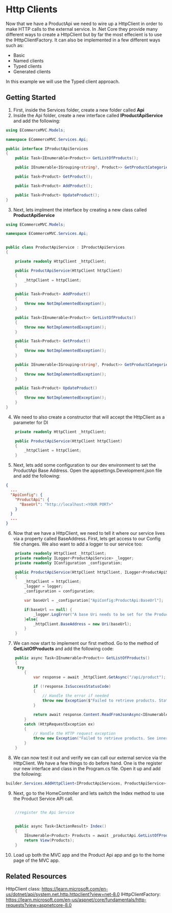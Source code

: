 # Http Clients

Now that we have a ProductApi we need to wire up a HttpClient in order to make HTTP calls to the external service. In .Net Core they provide many different ways to create a HttpClient but by far the most effecient is to use the IHttpClientFactory. It can also be implemented in a few different ways such as:

* Basic 
* Named clients
* Typed clients
* Generated clients 

In this example we will use the Typed client approach. 

## Getting Started

1. First, inside the Services folder, create a new folder called **Api**
2. Inside the Api folder, create a new interface called **IProductApiService** and add the following:
```c#
using ECommerceMVC.Models;

namespace ECommerceMVC.Services.Api;

public interface IProductApiServices
{
    public Task<IEnumerable<Product>> GetListOfProducts();

    public IEnumerable<IGrouping<string?, Product>> GetProductCategories();

    public Task<Product> GetProduct();

    public Task<Product> AddProduct();

    public Task<Product> UpdateProduct();
}
```
3. Next, lets implment the interface by creating a new class called **ProductApiService**
```c#
using ECommerceMVC.Models;

namespace ECommerceMVC.Services.Api;


public class ProductApiService : IProductApiServices
{

    private readonly HttpClient _httpClient;

    public ProductApiService(HttpClient httpClient)
    {
        _httpClient = httpClient;
    }

    public Task<Product> AddProduct()
    {
        throw new NotImplementedException();
    }

    public Task<IEnumerable<Product>> GetListOfProducts()
    {
        throw new NotImplementedException();
    }

    public Task<Product> GetProduct()
    {
        throw new NotImplementedException();
    }

    public IEnumerable<IGrouping<string?, Product>> GetProductCategories()
    {
        throw new NotImplementedException();
    }

    public Task<Product> UpdateProduct()
    {
        throw new NotImplementedException();
    }
}
```
4. We need to also create a constructor that will accept the HttpClient as a parameter for DI
```c#
    private readonly HttpClient _httpClient;

    public ProductApiService(HttpClient httpClient)
    {
        _httpClient = httpClient;
    }
```
5. Next, lets add some configuration to our dev environment to set the ProductApi Base Address. Open the appsettings.Development.json file and add the following:
```json
{
  ...
  "ApiConfig": {
    "ProductApi": {
      "BaseUrl": "http://localhost:<YOUR PORT>"
    }
  }
  ...
}

```
6. Now that we have a HttpClient, we need to tell it where our service lives via a property called BaseAddress. First, lets get access to our Config file changes. We also want to add a logger to our service too:
```c#
    private readonly HttpClient _httpClient;
    private readonly ILogger<ProductApiService> _logger; 
    private readonly IConfiguration _configuration;

    public ProductApiService(HttpClient httpClient, ILogger<ProductApiService> logger, IConfiguration configuration)
    {
        _httpClient = httpClient;
        _logger = logger;
        _configuration = configuration;

        var baseUrl = _configuration["ApiConfig:ProductApi:BaseUrl"];

        if(baseUrl == null) {
            _logger.LogError("A base Uri needs to be set for the Product API!");    
        }else{ 
            _httpClient.BaseAddress = new Uri(baseUrl);
        }
    }
```
7. We can now start to implement our first method. Go to the method of **GetListOfProducts** and add the following code:
```c#
    public async Task<IEnumerable<Product>> GetListOfProducts()
    {
     try
        {
            var response = await _httpClient.GetAsync("/api/product");

            if (!response.IsSuccessStatusCode)
            {
                // Handle the error if needed
                throw new Exception($"Failed to retrieve products. Status code: {response.StatusCode}");
            }

            return await response.Content.ReadFromJsonAsync<IEnumerable<Product>>();
        }
        catch (HttpRequestException ex)
        {
            // Handle the HTTP request exception
            throw new Exception("Failed to retrieve products. See inner exception for details.", ex);
        }
    }
```
8. We can now test it out and verify we can call our external service via the HttpClient. We have a few things to do before hand. One is the register our new interface and class in the Program.cs file. Open it up and add the following:
```c#
builder.Services.AddHttpClient<IProductApiServices, ProductApiService>();
```
9. Next, go to the HomeController and lets switch the Index method to use the Product Service API call. 
```c#

    //register the Api Service


    public async Task<IActionResult> Index()
    {
        IEnumerable<Product> Products = await _productApi.GetListOfProducts();
        return View(Products);
    }
```
10. Load up both the MVC app and the Product Api app and go to the home page of the MVC app. 

## Related Resources
HttpClient class:  https://learn.microsoft.com/en-us/dotnet/api/system.net.http.httpclient?view=net-8.0
IHttpClientFactory: https://learn.microsoft.com/en-us/aspnet/core/fundamentals/http-requests?view=aspnetcore-8.0